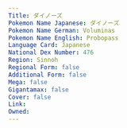 ```yaml
---
﻿Title: ダイノーズ
Pokemon Name Japanese: ダイノーズ
Pokemon Name German: Voluminas
Pokemon Name English: Probopass
Language Card: Japanese
National Dex Number: 476
Region: Sinnoh
Regional Form: false
Additional Form: false
Mega: false
Gigantamax: false
Cover: false
Link: 
Owned: 
---
```

